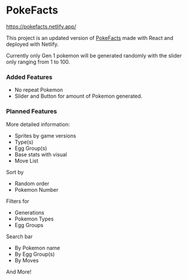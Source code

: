 # PokeFacts

https://pokefacts.netlify.app/

This project is an updated version of [PokeFacts](https://github.com/hoyoungsin/PokeFacts) made with React and deployed with Netlify.

Currently only Gen 1 pokemon will be generated randomly with the slider only ranging from 1 to 100.

### Added Features
* No repeat Pokemon
* Slider and Button for amount of Pokemon generated.

### Planned Features
More detailed information:
* Sprites by game versions
* Type(s)
* Egg Group(s)
* Base stats with visual
* Move List

Sort by
* Random order
* Pokemon Number

Filters for
* Generations
* Pokemon Types
* Egg Groups

Search bar
* By Pokemon name
* By Egg Group(s)
* By Moves

And More!